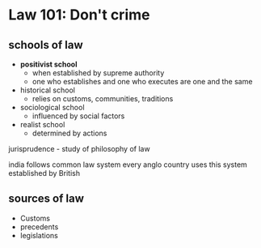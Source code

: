 # Law 101: Don't crime

## schools of law
- **positivist school**
	- when established by supreme authority
	- one who establishes and one who executes are one and the same
- historical school
	- relies on customs, communities, traditions
- sociological school
	- influenced by social factors
- realist school
	- determined by actions 

jurisprudence - study of philosophy of law

india follows common law system
every anglo country uses this system
established by British

## sources of law
- Customs
- precedents
- legislations

